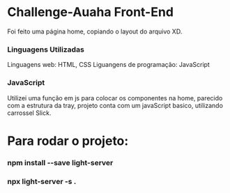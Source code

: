 # Challenge-Auaha Front-End

 Foi feito uma página home, copiando o layout do arquivo XD.

### Linguagens Utilizadas

 Linguagens web: HTML, CSS
 Liguangens de programação: JavaScript


### JavaScript
Utilizei uma função em js para colocar os componentes na home, parecido com a estrutura da tray, projeto conta com um javaScript basico, utilizando carrossel Slick.


# Para rodar o projeto:
 ### npm install --save light-server
 ### npx light-server -s .
